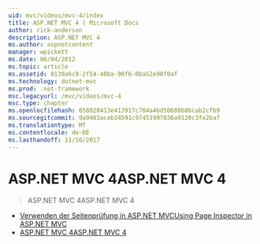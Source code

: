 ```yaml
---
uid: mvc/videos/mvc-4/index
title: ASP.NET MVC 4 | Microsoft Docs
author: rick-anderson
description: ASP.NET MVC 4
ms.author: aspnetcontent
manager: wpickett
ms.date: 06/04/2012
ms.topic: article
ms.assetid: 8130a6c9-2f54-48ba-90f6-0ba52e98f0af
ms.technology: dotnet-mvc
ms.prod: .net-framework
msc.legacyurl: /mvc/videos/mvc-4
msc.type: chapter
ms.openlocfilehash: 658020413e413917c704a4bd50686b8bcab2cfb9
ms.sourcegitcommit: 9a9483aceb34591c97451997036a9120c3fe2baf
ms.translationtype: MT
ms.contentlocale: de-DE
ms.lasthandoff: 11/10/2017
---
```

<a name="aspnet-mvc-4"></a><span data-ttu-id="f70bf-103">ASP.NET MVC 4</span><span class="sxs-lookup"><span data-stu-id="f70bf-103">ASP.NET MVC 4</span></span>
====================
> <span data-ttu-id="f70bf-104">ASP.NET MVC 4</span><span class="sxs-lookup"><span data-stu-id="f70bf-104">ASP.NET MVC 4</span></span>


- [<span data-ttu-id="f70bf-105">Verwenden der Seitenprüfung in ASP.NET MVC</span><span class="sxs-lookup"><span data-stu-id="f70bf-105">Using Page Inspector in ASP.NET MVC</span></span>](using-page-inspector-in-aspnet-mvc.md)
- [<span data-ttu-id="f70bf-106">ASP.NET MVC 4</span><span class="sxs-lookup"><span data-stu-id="f70bf-106">ASP.NET MVC 4</span></span>](aspnet-mvc-4.md)
